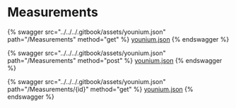 # Measurements

{% swagger src="../../../.gitbook/assets/younium.json" path="/Measurements" method="get" %}
[younium.json](../../../.gitbook/assets/younium.json)
{% endswagger %}

{% swagger src="../../../.gitbook/assets/younium.json" path="/Measurements" method="post" %}
[younium.json](../../../.gitbook/assets/younium.json)
{% endswagger %}

{% swagger src="../../../.gitbook/assets/younium.json" path="/Measurements/{id}" method="get" %}
[younium.json](../../../.gitbook/assets/younium.json)
{% endswagger %}
